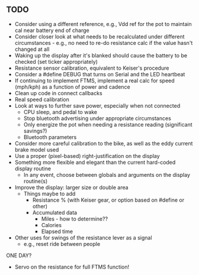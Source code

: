 ## TODO
- Consider using a different reference, e.g., Vdd ref for the pot to maintain cal near battery end of charge
- Consider closer look at what needs to be recalculated under different circumstances - e.g., no need to re-do resistance calc if the value hasn't changed at all
- Waking up the display after it's blanked should cause the battery to be checked (set ticker appropriately)
- Resistance sensor calibration, equivalent to Keiser's procedure
- Consider a #define DEBUG that turns on Serial and the LED heartbeat
- If continuing to implement FTMS, implement a real calc for speed (mph/kph) as a function of power and cadence
- Clean up code in connect callbacks
- Real speed calibration
- Look at ways to further save power, especially when not connected
  - CPU sleep, and pedal to wake
  - Stop bluetooth advertising under appropriate circumstances
  - Only energize the pot when needing a resistance reading (significant savings?)
  - Bluetooth parameters
- Consider more careful calibration to the bike, as well as the eddy current brake model used
- Use a proper (pixel-based) right-justification on the display
- Something more flexible and elegant than the current hard-coded display routine
  - In any event, choose between globals and arguments on the display routine(s)
- Improve the display: larger size or double area
  - Things maybe to add
    - Resistance % (with Keiser gear, or option based on #define or other)
    - Accumulated  data
      - Miles - how to determine??
      - Calories
      - Elapsed time
- Other uses for swings of the resistance lever as a signal
  - e.g., reset ride between people

ONE DAY?
- Servo on the resistance for full FTMS function!
